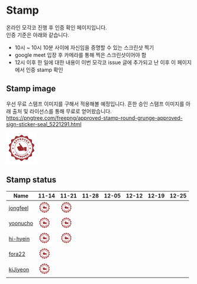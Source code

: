 # Stamp

온라인 모각코 진행 후 인증 확인 페이지입니다.\
인증 기준은 아래와 같습니다.

- 10시 ~ 10시 10분 사이에 자신임을 증명할 수 있는 스크린샷 찍기
- google meet 입장 후 카메라를 통해 찍은 스크린샷이어야 함
- 12시 이후 한 일에 대한 내용이 이번 모각코 issue 글에 추가되고 난 이후 이 페이지에서 인증 stamp 확인

## Stamp image

우선 무료 스탬프 이미지를 구해서 적용해볼 예정입니다.
흔한 승인 스탬프 이미지를 아래 출처 및 라이선스를 통해 무료로 얻어왔습니다.
https://pngtree.com/freepng/approved-stamp-round-grunge-approved-sign-sticker-seal_5221291.html

<img src="—Pngtree—approved stamp round grunge approved_5221291.png" width="83" height="83" />

## Stamp status

| Name    | 11-14 | 11-21 | 11-28 | 12-05 | 12-12 | 12-19 | 12-25 |
|---------|-------|-------|-------|-------|-------|-------|-------|
|[jongfeel](https://github.com/jongfeel/)| <img src="—Pngtree—approved stamp round grunge approved_5221291.png" width="33.2" height="33.2" /> | <img src="—Pngtree—approved stamp round grunge approved_5221291.png" width="33.2" height="33.2" /> | | | | | |
|[yoonucho](https://github.com/yoonucho/)| <img src="—Pngtree—approved stamp round grunge approved_5221291.png" width="33.2" height="33.2" /> | <img src="—Pngtree—approved stamp round grunge approved_5221291.png" width="33.2" height="33.2" /> | | | | | |
|[hi-hyein](https://github.com/hi-hyein/)| <img src="—Pngtree—approved stamp round grunge approved_5221291.png" width="33.2" height="33.2" /> | <img src="—Pngtree—approved stamp round grunge approved_5221291.png" width="33.2" height="33.2" /> | | | | | |
|[fora22](https://github.com/fora22/)| <img src="—Pngtree—approved stamp round grunge approved_5221291.png" width="33.2" height="33.2" /> | | | | | | |
|[kiJiyeon](https://github.com/kiJiyeon/)| <img src="—Pngtree—approved stamp round grunge approved_5221291.png" width="33.2" height="33.2" /> | | | | | | |
